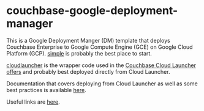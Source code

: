 # couchbase-google-deployment-manager

This is a Google Deployment Manger (DM) template that deploys Couchbase Enterprise to Google Compute Engine (GCE) on Google Cloud Platform (GCP).  [simple](simple) is probably the best place to start.

[cloudlauncher](cloudlauncher) is the wrapper code used in the [Couchbase Cloud Launcher offers](https://console.cloud.google.com/launcher/partners/couchbase-public) and probably best deployed directly from Cloud Launcher.

Documentation that covers deploying from Cloud Launcher as well as some best practices is available [here](https://developer.couchbase.com/documentation/server/5.0/cloud/couchbase-gcp.html).

Useful links are [here](https://github.com/couchbase-partners/links/blob/master/google.md).
